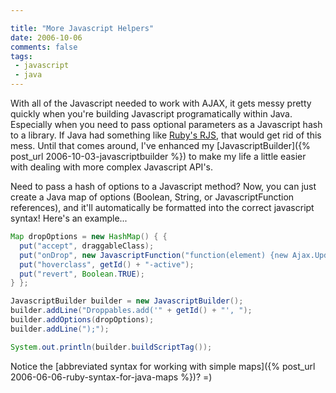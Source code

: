 ```yaml
---

title: "More Javascript Helpers"
date: 2006-10-06
comments: false
tags:
 - javascript
 - java
---
```


With all of the Javascript needed to work with AJAX, it gets messy pretty quickly when you're building Javascript programatically within Java. Especially when you need to pass optional parameters as a Javascript hash to a library. If Java had something like [Ruby's RJS](http://nubyonrails.com/articles/2006/02/01/rjs-and-content-type-header), that would get rid of this mess. Until that comes around, I've enhanced my [JavascriptBuilder]({% post_url 2006-10-03-javascriptbuilder %}) to make my life a little easier with dealing with more complex Javascript API's.

Need to pass a hash of options to a Javascript method? Now, you can just create a Java map of options (Boolean, String, or JavascriptFunction references), and it'll automatically be formatted into the correct javascript syntax! Here's an example...

```java
Map dropOptions = new HashMap() { {
  put("accept", draggableClass);
  put("onDrop", new JavascriptFunction("function(element) {new Ajax.Updater('" + getId() + "', '"+ url+ "')}"));
  put("hoverclass", getId() + "-active");
  put("revert", Boolean.TRUE);
} };

JavascriptBuilder builder = new JavascriptBuilder();
builder.addLine("Droppables.add('" + getId() + "', ");
builder.addOptions(dropOptions);
builder.addLine(");");

System.out.println(builder.buildScriptTag());
```

Notice the [abbreviated syntax for working with simple maps]({% post_url 2006-06-06-ruby-syntax-for-java-maps %})? =)
